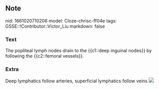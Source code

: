 ## Note
nid: 1661020710206
model: Cloze-chrisc-ff04e
tags: GSSE::!Contributor::Victor_Liu
markdown: false

### Text
The popliteal lymph nodes drain to the {{c1::deep inguinal nodes}} by following the {{c2::femoral vessels}}.

### Extra
Deep lymphatics follow arteries, superficial lymphatics follow
veins <img src= 
"https://media.springernature.com/original/springer-static/image/chp%3A10.1007%2F978-981-10-3749-8_4/MediaObjects/437738_1_En_4_Fig21_HTML.jpg">
